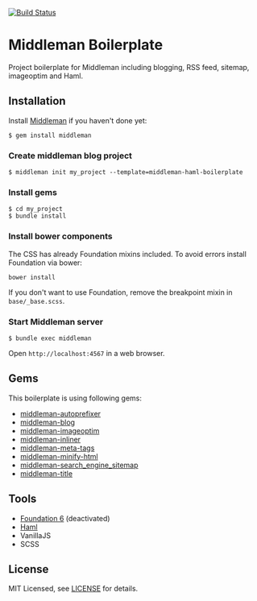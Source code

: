 [![Build Status](https://travis-ci.org/elfacht/middleman-haml-boilerplate.svg)](https://travis-ci.org/elfacht/middleman-haml-boilerplate)

# Middleman Boilerplate

Project boilerplate for Middleman including blogging, RSS feed, sitemap, imageoptim and Haml.

## Installation

Install [Middleman](https://middlemanapp.com/) if you haven't done yet:

```console
$ gem install middleman
```

### Create middleman blog project

```console
$ middleman init my_project --template=middleman-haml-boilerplate
```

### Install gems

```console
$ cd my_project
$ bundle install
```

### Install bower components
The CSS has already Foundation mixins included. To avoid errors install Foundation via bower:

```console
bower install
```
If you don't want to use Foundation, remove the breakpoint mixin in `base/_base.scss`.

### Start Middleman server

```console
$ bundle exec middleman
```

Open `http://localhost:4567` in a web browser.

## Gems
This boilerplate is using following gems:

* [middleman-autoprefixer](https://github.com/middleman/middleman-autoprefixer)
* [middleman-blog](https://github.com/middleman/middleman-blog)
* [middleman-imageoptim](https://github.com/plasticine/middleman-imageoptim)
* [middleman-inliner](https://github.com/kaiinui/middleman-inliner)
* [middleman-meta-tags](https://github.com/tiste/middleman-meta-tags)
* [middleman-minify-html](https://github.com/middleman/middleman-minify-html)
* [middleman-search_engine_sitemap](https://github.com/Aupajo/middleman-search_engine_sitemap)
* [middleman-title](https://github.com/jcypret/middleman-title)

## Tools

* [Foundation 6](http://foundation.zurb.com/docs/) (deactivated)
* [Haml](http://haml.info/)
* VanillaJS
* SCSS

## License
MIT Licensed, see [LICENSE](LICENSE.md) for details.

